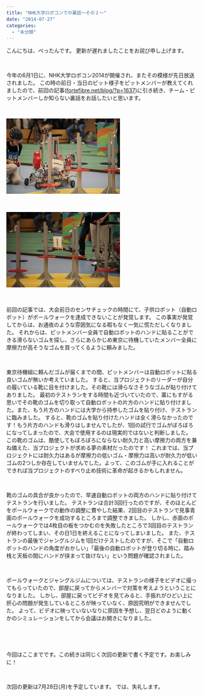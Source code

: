 ```yaml
---
title: "NHK大学ロボコンでの裏話～その２～"
date: "2014-07-27"
categories: 
  - "未分類"
---
```


こんにちは、ぺったんです。 更新が遅れましたことをお詫び申し上げます。

 

今年の6月1日に、NHK大学ロボコン2014が開催され、またその模様が先日放送されました。 この時の前日・当日のピット様子をピットメンバーが教えてくれましたので、前回の記事([fortefibre.net/blog/?p=1637](http://www.fortefibre.net/blog/?p=1637))に引き続き、チーム・ピットメンバーしか知らない裏話をお話したいと思います。

 

[![IMG_0057](images/IMG_0057-300x199.jpg)](http://www.fortefibre.net/blog/wp-content/uploads/2014/07/IMG_0057.jpg)

 

[![IMG_0059](images/IMG_0059-300x199.jpg)](http://www.fortefibre.net/blog/wp-content/uploads/2014/07/IMG_0059.jpg)

 

前回の記事では、大会前日のセンサチェックの時間にて、子供ロボット（自動ロボット）がポールウォークを達成できないことが発覚します。 この事実が発覚してからは、お通夜のような雰囲気になる暇もなく一気に慌ただしくなりました。 それからは、ピットメンバー全員で自動ロボットのハンドに貼ることができる滑らないゴムを探し、さらにあらかじめ東京に待機していたメンバー全員に摩擦力が高そうなゴムを買ってくるように頼みました。

 

東京待機組に頼んだゴムが届くまでの間、ピットメンバーは自動ロボットに貼る良いゴムが無いか考えていました。 すると、当プロジェクトのリーダーが自分の履いている靴に目を付けました。その靴には滑らなさそうなゴムが貼り付けてありました。 最初のテストランをする時間も近づいていたので、藁にもすがる思いでその靴のゴムを切り取って自動ロボットの片方のハンドに貼り付けました。また、もう片方のハンドには大学から持参したゴムを貼り付け、テストランに臨みました。 すると、靴のゴムを貼り付けたハンドは全く滑らなかったのです！もう片方のハンドも滑りはしませんでしたが、1回の試行でゴムがぼろぼろになってしまったので、大会で使用するのは現実的ではないと判断しました。 この靴のゴムは、酷使してもぼろぼろにならない耐久力と高い摩擦力の両方を兼ね備えた、当プロジェクトが求める夢の素材だったのです！ これまでは、当プロジェクトには耐久力はあるが摩擦力の低いゴム・摩擦力は高いが耐久力が低いゴムの2つしか存在していませんでした。よって、このゴムが手に入れることができれば当プロジェクトのすべり止め技術に革命が起きるかもしれません。

 

靴のゴムの具合が良かったので、早速自動ロボットの両方のハンドに貼り付けてテストランを行いました。 テストランは合計3回行ったのですが、そのほとんどをポールウォークでの動作の調整に費やした結果、2回目のテストランで見事青面のポールウォークを成功するところまで調整できました。 しかし、赤面のポールウォークでは4枚目の板をつかむのを失敗したところで3回目のテストランが終わってしまい、その日1日を終えることになってしまいました。 また、テストランの最後でジャングルジムを1回だけテストしたのですが、そこで「自動ロボットのハンドの角度がおかしい」「最後の自動ロボットが登り切る時に、踏み桟と天板の間にハンドが挟まって抜けない」という問題が確認されました。

 

ポールウォークとジャングルジムについては、テストランの様子をビデオに撮ってもらっていたので、部屋に戻ってからメンバーで対策を考えようということになりました。 しかし、部屋に戻ってビデオを見てみると、手振れがひどい上に肝心の問題が発生しているところが映っていなく、原因究明ができませんでした。 よって、ビデオに映っていないなりに原因を予想し、翌日どのように動くかのシミュレーションをしてから会議はお開きになりました。

 

 

今回はここまでです。この続きは同じく次回の更新で書く予定です。お楽しみに！

 

次回の更新は7月28日(月)を予定しています。 では、失礼します。
